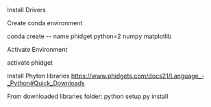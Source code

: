 Install Drivers

Create conda environment

conda create -- name phidget python=2 numpy matplotlib

Activate Environment

activate phidget

Install Phyton libraries
https://www.phidgets.com/docs21/Language_-_Python#Quick_Downloads

From downloaded libraries folder:
python setup.py install


